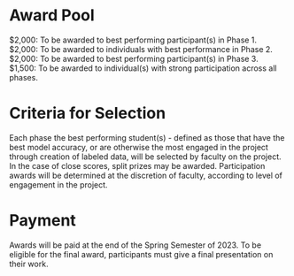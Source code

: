 # Award Pool
$2,000: To be awarded to best performing participant(s) in Phase 1.\
$2,000: To be awarded to individuals with best performance in Phase 2.\
$2,000: To be awarded to best performing participant(s) in Phase 3.\
$1,500: To be awarded to individual(s) with strong participation across all phases.

# Criteria for Selection
Each phase the best performing student(s) - defined as those that have the best model accuracy, or are otherwise the most engaged in the project through creation of labeled data, will be selected by faculty on the project.  In the case of close scores, split prizes may be awarded.  Participation awards will be determined at the discretion of faculty, according to level of engagement in the project.

# Payment
Awards will be paid at the end of the Spring Semester of 2023.  To be eligible for the final award, participants must give a final presentation on their work.
